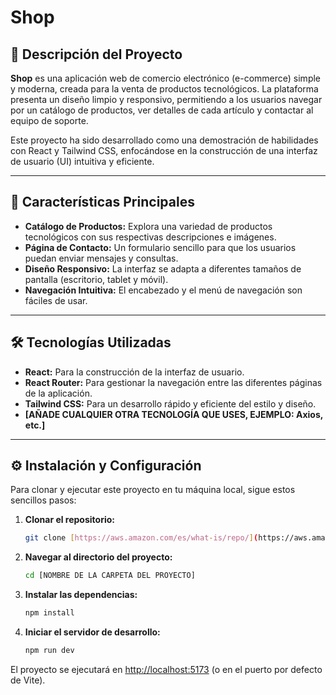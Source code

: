 # Shop

## 📝 Descripción del Proyecto

**Shop** es una aplicación web de comercio electrónico (e-commerce) simple y moderna, creada para la venta de productos tecnológicos. La plataforma presenta un diseño limpio y responsivo, permitiendo a los usuarios navegar por un catálogo de productos, ver detalles de cada artículo y contactar al equipo de soporte.

Este proyecto ha sido desarrollado como una demostración de habilidades con React y Tailwind CSS, enfocándose en la construcción de una interfaz de usuario (UI) intuitiva y eficiente.

---

## 🚀 Características Principales

-   **Catálogo de Productos:** Explora una variedad de productos tecnológicos con sus respectivas descripciones e imágenes.
-   **Página de Contacto:** Un formulario sencillo para que los usuarios puedan enviar mensajes y consultas.
-   **Diseño Responsivo:** La interfaz se adapta a diferentes tamaños de pantalla (escritorio, tablet y móvil).
-   **Navegación Intuitiva:** El encabezado y el menú de navegación son fáciles de usar.

---

## 🛠️ Tecnologías Utilizadas

-   **React:** Para la construcción de la interfaz de usuario.
-   **React Router:** Para gestionar la navegación entre las diferentes páginas de la aplicación.
-   **Tailwind CSS:** Para un desarrollo rápido y eficiente del estilo y diseño.
-   **[AÑADE CUALQUIER OTRA TECNOLOGÍA QUE USES, EJEMPLO: Axios, etc.]**

---

## ⚙️ Instalación y Configuración

Para clonar y ejecutar este proyecto en tu máquina local, sigue estos sencillos pasos:

1.  **Clonar el repositorio:**
    ```bash
    git clone [https://aws.amazon.com/es/what-is/repo/](https://aws.amazon.com/es/what-is/repo/)
    ```

2.  **Navegar al directorio del proyecto:**
    ```bash
    cd [NOMBRE DE LA CARPETA DEL PROYECTO]
    ```

3.  **Instalar las dependencias:**
    ```bash
    npm install
    ```

4.  **Iniciar el servidor de desarrollo:**
    ```bash
    npm run dev
    ```

El proyecto se ejecutará en [http://localhost:5173](http://localhost:5173) (o en el puerto por defecto de Vite).
